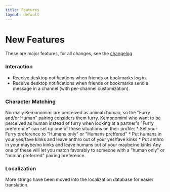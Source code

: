 ```yaml
---
title: Features
layout: default
---
```

# New Features
These are major features, for all changes, see the [changelog](wiki/CHANGELOG.md)

### Interaction
* Receive desktop notifications when friends or bookmarks log in.
* Receive desktop notifications when friends or bookmarks send a message in a channel (with per-channel customization).

### Character Matching
Normally Kemonomimi are perceived as animal+human, so the "Furry and/or Human" pairing considers them furry. Kemonomimi who want to be perceived as human instead of furry when looking at a partner's "Furry preference" can set up one of these situations on their profile:
    * Set your Furry preference to "Humans only" or "Humans preffered"
    * Put humans in your yes/fave kinks and leave anthro out of your yes/fave kinks
    * Put anthro in your maybe/no kinks and leave humans out of your maybe/no kinks
    Any one of these will let you match favorably to someone with a "human only" or "human preferred" pairing preference.

### Localization
More strings have been moved into the localization database for easier translation.
